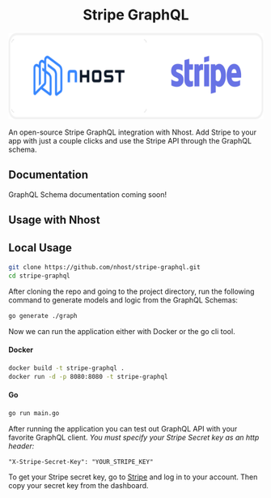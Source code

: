 <p align="center">
  <h1 align="center">Stripe GraphQL</h1>
  <p align="center">
    <img src="https://github.com/nhost/stripe-graphql/blob/master/logo.png" height="170">
  </p>
</p>

An open-source Stripe GraphQL integration with Nhost. Add Stripe to your app with just a couple clicks and use the Stripe API through the GraphQL schema.

## Documentation

GraphQL Schema documentation coming soon!

## Usage with Nhost

## Local Usage

```bash
git clone https://github.com/nhost/stripe-graphql.git
cd stripe-graphql
```

After cloning the repo and going to the project directory, run the following command to generate models and logic from the GraphQL Schemas:

```bash 
go generate ./graph
```

Now we can run the application either with Docker or the go cli tool.

#### Docker

```bash
docker build -t stripe-graphql .
docker run -d -p 8080:8080 -t stripe-graphql
```

#### Go

```bash
go run main.go
```

After running the application you can test out GraphQL API with your favorite GraphQL client. *You must specify your Stripe Secret key as an http header:*

```HTTP
"X-Stripe-Secret-Key": "YOUR_STRIPE_KEY"
```

To get your Stripe secret key, go to [Stripe](https://stripe.com) and log in to your account. Then copy your secret key from the dashboard.
